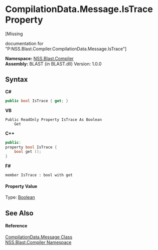 # CompilationData.Message.IsTrace Property 
 

\[Missing <summary> documentation for "P:NSS.Blast.Compiler.CompilationData.Message.IsTrace"\]

**Namespace:**&nbsp;<a href="26a25caa-f50b-92ad-f15c-dbb9db1493ae.md">NSS.Blast.Compiler</a><br />**Assembly:**&nbsp;BLAST (in BLAST.dll) Version: 1.0.0

## Syntax

**C#**<br />
``` C#
public bool IsTrace { get; }
```

**VB**<br />
``` VB
Public ReadOnly Property IsTrace As Boolean
	Get
```

**C++**<br />
``` C++
public:
property bool IsTrace {
	bool get ();
}
```

**F#**<br />
``` F#
member IsTrace : bool with get

```


#### Property Value
Type: <a href="https://docs.microsoft.com/dotnet/api/system.boolean" target="_blank" rel="noopener noreferrer">Boolean</a>

## See Also


#### Reference
<a href="e67b54fe-fb86-7ae8-d46e-8efaf40ec157.md">CompilationData.Message Class</a><br /><a href="26a25caa-f50b-92ad-f15c-dbb9db1493ae.md">NSS.Blast.Compiler Namespace</a><br />